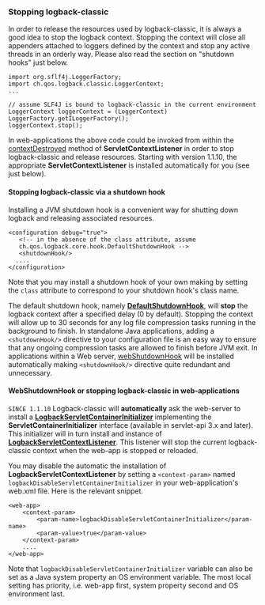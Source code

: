 ### Stopping logback-classic

In order to release the resources used by logback-classic, it is always a good idea to stop the logback context. Stopping the context will close all appenders attached to loggers defined by the context and stop any active threads in an orderly way. Please also read the section on "shutdown hooks" just below.


```
import org.sflf4j.LoggerFactory;
import ch.qos.logback.classic.LoggerContext;
...

// assume SLF4J is bound to logback-classic in the current environment
LoggerContext loggerContext = (LoggerContext) LoggerFactory.getILoggerFactory();
loggerContext.stop();
```

In web-applications the above code could be invoked from within the [contextDestroyed](http://docs.oracle.com/javaee/6/api/javax/servlet/ServletContextListener.html#contextDestroyed(javax.servlet.ServletContextEvent)) method of **ServletContextListener** in order to stop logback-classic and release resources. Starting with version 1.1.10, the appropriate **ServletContextListener** is installed automatically for you (see just below).


#### Stopping logback-classic via a shutdown hook

Installing a JVM shutdown hook is a convenient way for shutting down logback and releasing associated resources.


```
<configuration debug="true">
   <!-- in the absence of the class attribute, assume 
   ch.qos.logback.core.hook.DefaultShutdownHook -->
   <shutdownHook/>
  .... 
</configuration>
```

Note that you may install a shutdown hook of your own making by setting the `class` attribute to correspond to your shutdown hook's class name.

The default shutdown hook, namely **[DefaultShutdownHook](https://logback.qos.ch/apidocs/ch/qos/logback/core/hook/DefaultShutdownHook.html)**, will **stop** the logback context after a specified delay (0 by default). Stopping the context will allow up to 30 seconds for any log file compression tasks running in the background to finish. In standalone Java applications, adding a `<shutdownHook/>` directive to your configuration file is an easy way to ensure that any ongoing compression tasks are allowed to finish before JVM exit. In applications within a Web server, [webShutdownHook](https://logback.qos.ch/manual/configuration.html#webShutdownHook) will be installed automatically making `<shutdownHook/>` directive quite redundant and unnecessary.


#### WebShutdownHook or stopping logback-classic in web-applications

`SINCE 1.1.10` Logback-classic will **automatically** ask the web-server to install a **[LogbackServletContainerInitializer](https://logback.qos.ch/apidocs/ch/qos/logback/classic/servlet/LogbackServletContainerInitializer.html)** implementing the **ServletContainerInitializer** interface (available in servlet-api 3.x and later). This initializer will in turn install and instance of **[LogbackServletContextListener](https://logback.qos.ch/apidocs/ch/qos/logback/classic/servlet/LogbackServletContextListener.html)**. This listener will stop the current logback-classic context when the web-app is stopped or reloaded.

You may disable the automatic the installation of **LogbackServletContextListener** by setting a `<context-param>` named `logbackDisableServletContainerInitializer` in your web-application's web.xml file. Here is the relevant snippet.


```
<web-app>
    <context-param>
        <param-name>logbackDisableServletContainerInitializer</param-name>
        <param-value>true</param-value>
    </context-param>
    .... 
</web-app>
```

Note that `logbackDisableServletContainerInitializer` variable can also be set as a Java system property an OS environment variable. The most local setting has priority, i.e. web-app first, system property second and OS environment last.






